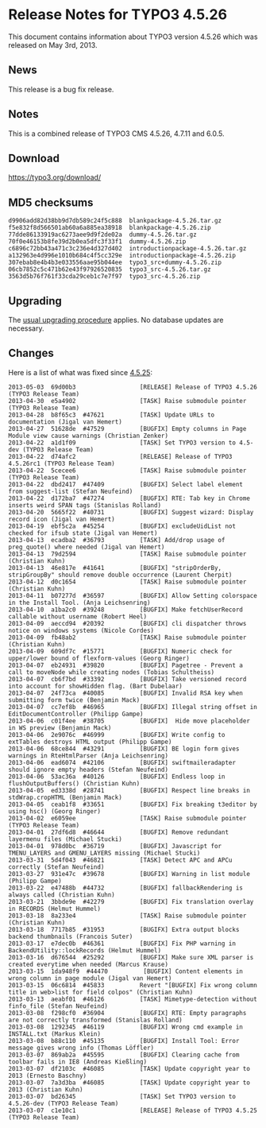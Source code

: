 Release Notes for TYPO3 4.5.26
==============================

This document contains information about TYPO3 version 4.5.26 which was
released on May 3rd, 2013.

News
----

This release is a bug fix release.

Notes
-----

This is a combined release of TYPO3 CMS 4.5.26, 4.7.11 and 6.0.5.

Download
--------

<https://typo3.org/download/>

MD5 checksums
-------------

    d9906add82d38bb9d7db589c24f5c888  blankpackage-4.5.26.tar.gz
    f5e832f8d566501ab60a6a885ea38918  blankpackage-4.5.26.zip
    77dde86133919ac6273aee9d9f2de02a  dummy-4.5.26.tar.gz
    70f0e46153b8fe39d2b0ea5dfc3f33f1  dummy-4.5.26.zip
    c6896c72bb43a471c3c236e4d327d402  introductionpackage-4.5.26.tar.gz
    a132963e4d996e1010b684c4f5cc329e  introductionpackage-4.5.26.zip
    307ebab8e4b4b3e033556aae95b044ee  typo3_src+dummy-4.5.26.zip
    06cb7852c5c471b62e43f97926520835  typo3_src-4.5.26.tar.gz
    3563d5b76f761f33cda29ceb1c7e7f97  typo3_src-4.5.26.zip

Upgrading
---------

The [usual upgrading
procedure](https://docs.typo3.org/typo3cms/InstallationGuide/) applies.
No database updates are necessary.

Changes
-------

Here is a list of what was fixed since
[4.5.25](TYPO3_4.5.25 "wikilink"):

    2013-05-03  69d00b3                  [RELEASE] Release of TYPO3 4.5.26 (TYPO3 Release Team)
    2013-04-30  e5a4902                  [TASK] Raise submodule pointer (TYPO3 Release Team)
    2013-04-28  b8f65c3  #47621          [TASK] Update URLs to documentation (Jigal van Hemert)
    2013-04-27  51628de  #47529          [BUGFIX] Empty columns in Page Module view cause warnings (Christian Zenker)
    2013-04-22  a1d1f09                  [TASK] Set TYPO3 version to 4.5-dev (TYPO3 Release Team)
    2013-04-22  d74afc2                  [RELEASE] Release of TYPO3 4.5.26rc1 (TYPO3 Release Team)
    2013-04-22  5cecee6                  [TASK] Raise submodule pointer (TYPO3 Release Team)
    2013-04-22  dbd2417  #47409          [BUGFIX] Select label element from suggest-list (Stefan Neufeind)
    2013-04-22  d172ba7  #47274          [BUGFIX] RTE: Tab key in Chrome inserts weird SPAN tags (Stanislas Rolland)
    2013-04-20  5665f22  #40731          [BUGFIX] Suggest wizard: Display record icon (Jigal van Hemert)
    2013-04-19  ebf5c2a  #45254          [BUGFIX] excludeUidList not checked for ifsub state (Jigal van Hemert)
    2013-04-13  ecadba2  #36793          [TASK] Add/drop usage of preg_quote() where needed (Jigal van Hemert)
    2013-04-13  79d2594                  [TASK] Raise submodule pointer (Christian Kuhn)
    2013-04-13  46e817e  #41641          [BUGFIX] "stripOrderBy, stripGroupBy" should remove double occurrence (Laurent Cherpit)
    2013-04-12  d0c1654                  [TASK] Raise submodule pointer (Christian Kuhn)
    2013-04-11  b07277d  #36597          [BUGFIX] Allow Setting colorspace in the Install Tool. (Anja Leichsenring)
    2013-04-10  a1ba2c0  #39248          [BUGFIX] Make fetchUserRecord callable without username (Robert Heel)
    2013-04-09  aeccd94  #20392          [BUGFIX] cli dispatcher throws notice on windows systems (Nicole Cordes)
    2013-04-09  fb48ab2                  [TASK] Raise submodule pointer (Christian Kuhn)
    2013-04-09  609df7c  #15771          [BUGFIX] Numeric check for upper/lower bound of flexform-values (Georg Ringer)
    2013-04-07  eb24931  #39820          [BUGFIX] Pagetree - Prevent a call to moveNode while creating nodes (Tobias Schultheiss)
    2013-04-07  cb6f7bd  #33392          [BUGFIX] Take versioned record into account for showHidden flag. (Bart Dubelaar)
    2013-04-07  24f73ca  #40085          [BUGFIX] Invalid RSA key when submitting form twice (Benjamin Mack)
    2013-04-07  cc7ef8b  #46965          [BUGFIX] Illegal string offset in EditDocumentController (Philipp Gampe)
    2013-04-06  c01f4ee  #38705          [BUGFIX]  Hide move placeholder in WS preview (Benjamin Mack)
    2013-04-06  2e9076c  #46999          [BUGFIX] Write config to extTables destroys HTML output (Philipp Gampe)
    2013-04-06  68ce844  #43291          [BUGFIX] BE login form gives warnings in RteHtmlParser (Anja Leichsenring)
    2013-04-06  ead6074  #42106          [BUGFIX] swiftmaileradapter should ignore empty headers (Stefan Neufeind)
    2013-04-06  53ac36a  #40126          [BUGFIX] Endless loop in flushOutputBuffers() (Christian Kuhn)
    2013-04-05  ed3338d  #28741          [BUGFIX] Respect line breaks in stdWrap.cropHTML (Benjamin Mack)
    2013-04-05  ceab1f8  #33651          [BUGFIX] Fix breaking t3editor by using hsc() (Georg Ringer)
    2013-04-02  e6059ee                  [TASK] Raise submodule pointer (TYPO3 Release Team)
    2013-04-01  27df6d8  #46644          [BUGFIX] Remove redundant layermenu files (Michael Stucki)
    2013-04-01  978d0bc  #36719          [BUGFIX] Javascript for TMENU_LAYERS and GMENU_LAYERS missing (Michael Stucki)
    2013-03-31  5d4f043  #46821          [TASK] Detect APC and APCu correctly (Stefan Neufeind)
    2013-03-27  931e47c  #39678          [BUGFIX] Warning in list module (Philipp Gampe)
    2013-03-22  e47488b  #44732          [BUGFIX] fallbackRendering is always called (Christian Kuhn)
    2013-03-21  3bbde9e  #42279          [BUGFIX] Fix translation overlay in RECORDS (Helmut Hummel)
    2013-03-18  8a233e4                  [TASK] Raise submodule pointer (Christian Kuhn)
    2013-03-18  7717b85  #31953          [BUGIFX] Extra output blocks backend thumbnails (Francois Suter)
    2013-03-17  e7dec0b  #46361          [BUGFIX] Fix PHP warning in BackendUtility::lockRecords (Helmut Hummel)
    2013-03-16  d676544  #25292          [BUGFIX] Make sure XML parser is created everytime when needed (Marcus Krause)
    2013-03-15  1da948f9  #44470          [BUGFIX] Content elements in wrong column in page module (Jigal van Hemert)
    2013-03-15  06c6814  #45833          Revert "[BUGFIX] Fix wrong column title in web>list for field colpos" (Christian Kuhn)
    2013-03-13  aeabf01  #46126          [TASK] Mimetype-detection without finfo_file (Stefan Neufeind)
    2013-03-08  f298cf0  #36904          [BUGFIX] RTE: Empty paragraphs are not correctly transformed (Stanislas Rolland)
    2013-03-08  1292345  #46119          [BUGFIX] Wrong cmd example in INSTALL.txt (Markus Klein)
    2013-03-08  b88c110  #45135          [BUGFIX] Install Tool: Error message gives wrong info (Thomas Löffler)
    2013-03-07  869ab2a  #45595          [BUGFIX] Clearing cache from toolbar fails in IE8 (Andreas Kießling)
    2013-03-07  df2103c  #46085          [TASK] Update copyright year to 2013 (Ernesto Baschny)
    2013-03-07  7a3d3ba  #46085          [TASK] Update copyright year to 2013 (Christian Kuhn)
    2013-03-07  bd26345                  [TASK] Set TYPO3 version to 4.5.26-dev (TYPO3 Release Team)
    2013-03-07  c1e10c1                  [RELEASE] Release of TYPO3 4.5.25 (TYPO3 Release Team)


